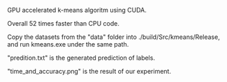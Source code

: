 GPU accelerated k-means algoritm using CUDA.

Overall 52 times faster than CPU code.

Copy the datasets from the "data" folder into ./build/Src/kmeans/Release, and run kmeans.exe under the same path.

"predition.txt" is the generated prediction of labels.

"time_and_accuracy.png" is the result of our experiment.
